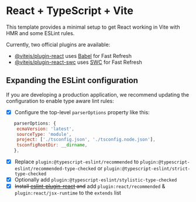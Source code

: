 # React + TypeScript + Vite

This template provides a minimal setup to get React working in Vite with HMR and some ESLint rules.

Currently, two official plugins are available:

- [@vitejs/plugin-react](https://github.com/vitejs/vite-plugin-react/blob/main/packages/plugin-react/README.md) uses [Babel](https://babeljs.io/) for Fast Refresh
- [@vitejs/plugin-react-swc](https://github.com/vitejs/vite-plugin-react-swc) uses [SWC](https://swc.rs/) for Fast Refresh

## Expanding the ESLint configuration

If you are developing a production application, we recommend updating the configuration to enable type aware lint rules:

- [x] Configure the top-level `parserOptions` property like this:

```js
   parserOptions: {
    ecmaVersion: 'latest',
    sourceType: 'module',
    project: ['./tsconfig.json', './tsconfig.node.json'],
    tsconfigRootDir: __dirname,
   },
```

- [x] Replace `plugin:@typescript-eslint/recommended` to `plugin:@typescript-eslint/recommended-type-checked` or `plugin:@typescript-eslint/strict-type-checked`
- [x] Optionally add `plugin:@typescript-eslint/stylistic-type-checked`
- [x] ~~Install [eslint-plugin-react](https://github.com/jsx-eslint/eslint-plugin-react) and~~ add `plugin:react/recommended` & `plugin:react/jsx-runtime` to the `extends` list
